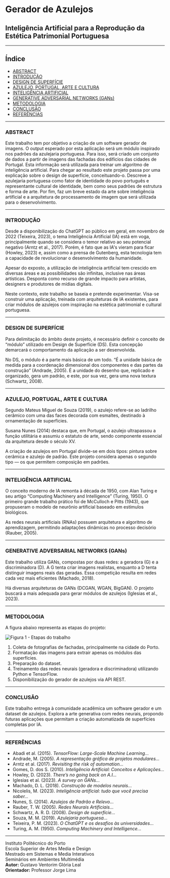 # Gerador de Azulejos
## Inteligência Artificial para a Reprodução da Estética Patrimonial Portuguesa

---

## Índice

- [ABSTRACT](#abstract)
- [INTRODUÇÃO](#introdução)
- [DESIGN DE SUPERFÍCIE](#design-de-superfície)
- [AZULEJO, PORTUGAL, ARTE E CULTURA](#azulejo-portugal-arte-e-cultura)
- [INTELIGÊNCIA ARTIFICIAL](#inteligência-artificial)
- [GENERATIVE ADVERSARIAL NETWORKS (GANs)](#generative-adversarial-networks-gans)
- [METODOLOGIA](#metodologia)
- [CONCLUSÃO](#conclusão)
- [REFERÊNCIAS](#referências)

---

### ABSTRACT

Este trabalho tem por objetivo a criação de um software gerador de imagens. O output esperado por esta aplicação será um módulo inspirado nos padrões da azulejaria portuguesa. Para isso, será criado um conjunto de dados a partir de imagens das fachadas dos edifícios das cidades de Portugal. Esta informação será utilizada para treinar um algoritmo de inteligência artificial. Para chegar ao resultado este projeto passa por uma explicação sobre o design de superfície, conceituando-o. Descreve a azulejaria portuguesa como fator de identidade do povo português e representante cultural de identidade, bem como seus padrões de estrutura e forma de arte. Por fim, faz um breve estado da arte sobre inteligência artificial e a arquitetura de processamento de imagem que será utilizada para o desenvolvimento.

---

### INTRODUÇÃO

Desde a disponibilização do ChatGPT ao público em geral, em novembro de 2022 (Teixeira, 2023), o tema Inteligência Artificial (IA) está em voga, principalmente quando se considera o temor relativo ao seu potencial negativo (Arntz et al., 2017). Porém, é fato que as IA's vieram para ficar (Howley, 2023) e, assim como a prensa de Gutenberg, esta tecnologia tem a capacidade de revolucionar o desenvolvimento da humanidade.

Apesar do exposto, a utilização de inteligência artificial tem crescido em diversas áreas e as possibilidades são infinitas, inclusive nas áreas artísticas. Desponta como recurso de grande impacto para artistas, designers e produtores de mídias digitais.

Neste contexto, este trabalho se baseia e pretende experimentar. Visa-se construir uma aplicação, treinada com arquiteturas de IA existentes, para criar módulos de azulejos com inspiração na estética patrimonial e cultural portuguesa.

---

### DESIGN DE SUPERFÍCIE

Para delimitação do âmbito deste projeto, é necessário definir o conceito de “módulo” utilizado em Design de Superfície (DS). Esta concepção demarcará o comportamento da aplicação a ser desenvolvida.

No DS, o módulo é a parte mais básica de um todo. “É a unidade básica de medida para a coordenação dimensional dos componentes e das partes da construção” (Andrade, 2005). É a unidade do desenho que, replicado e organizado, gera um padrão, e este, por sua vez, gera uma nova textura (Schwartz, 2008).

---

### AZULEJO, PORTUGAL, ARTE E CULTURA

Segundo Mateus Miguel de Souza (2019), o azulejo refere-se ao ladrilho cerâmico com uma das faces decorada com esmaltes, destinado à ornamentação de superfícies.

Susana Nunes (2014) destaca que, em Portugal, o azulejo ultrapassou a função utilitária e assumiu o estatuto de arte, sendo componente essencial da arquitetura desde o século XV.

A criação de azulejos em Portugal divide-se em dois tipos: pintura sobre cerâmica e azulejo de padrão. Este projeto considera apenas o segundo tipo — os que permitem composição em padrões.

---

### INTELIGÊNCIA ARTIFICIAL

O conceito moderno de IA remonta à década de 1950, com Alan Turing e seu artigo “Computing Machinery and Intelligence” (Turing, 1950). O primeiro grande trabalho prático foi de McCulloch e Pitts (1943), que propuseram o modelo de neurônio artificial baseado em estímulos biológicos.

As redes neurais artificiais (RNAs) possuem arquitetura e algoritmo de aprendizagem, permitindo adaptações dinâmicas no processo decisório (Rauber, 2005).

---

### GENERATIVE ADVERSARIAL NETWORKS (GANs)

Este trabalho utiliza GANs, compostas por duas redes: a geradora (G) e a discriminadora (D). A G tenta criar imagens realistas, enquanto a D tenta distinguir imagens reais das geradas. Essa competição resulta em redes cada vez mais eficientes (Machado, 2018).

Há diversas arquiteturas de GANs (DCGAN, WGAN, BigGAN). O projeto buscará a mais adequada para gerar módulos de azulejos (Iglesias et al., 2023).

---

### METODOLOGIA

A figura abaixo representa as etapas do projeto:

![Figura 1 - Etapas do trabalho](caminho/para/figura1.jpg)

1. Coleta de fotografias de fachadas, principalmente na cidade do Porto.
2. Formatação das imagens para extrair apenas os módulos das superfícies.
3. Preparação do dataset.
4. Treinamento das redes neurais (geradora e discriminadora) utilizando Python e TensorFlow.
5. Disponibilização do gerador de azulejos via API REST.

---

### CONCLUSÃO

Este trabalho entrega à comunidade acadêmica um software gerador e um dataset de azulejos. Explora a arte generativa com redes neurais, propondo futuras aplicações que permitam a criação automatizada de superfícies completas por IA.

---

### REFERÊNCIAS

- Abadi et al. (2015). *TensorFlow: Large-Scale Machine Learning...*
- Andrade, M. (2005). *A representação gráfica de projetos modulares...*
- Arntz et al. (2017). *Revisiting the risk of automation...*
- Gomes, D. dos S. (2010). *Inteligência Artificial: Conceitos e Aplicações...*
- Howley, D. (2023). *There’s no going back on A.I...*
- Iglesias et al. (2023). *A survey on GANs...*
- Machado, D. L. (2018). *Construção de modelos neurais...*
- Nicolelis, M. (2023). *Inteligência artificial: tudo que você precisa saber...*
- Nunes, S. (2014). *Azulejos de Padrão e Relevo...*
- Rauber, T. W. (2005). *Redes Neurais Artificiais...*
- Schwartz, A. R. D. (2008). *Design de superfície...*
- Souza, M. M. (2019). *Azulejaria portuguesa...*
- Teixeira, P. M. (2023). *O ChatGPT e os desafios às universidades...*
- Turing, A. M. (1950). *Computing Machinery and Intelligence...*

---

Instituto Politécnico do Porto  
Escola Superior de Artes Media e Design  
Mestrado em Sistemas e Media Interativos  
Seminários em Ambientes Multimédia  
**Autor:** Gustavo Ventorim Glória Leal  
**Orientador:** Professor Jorge Lima
